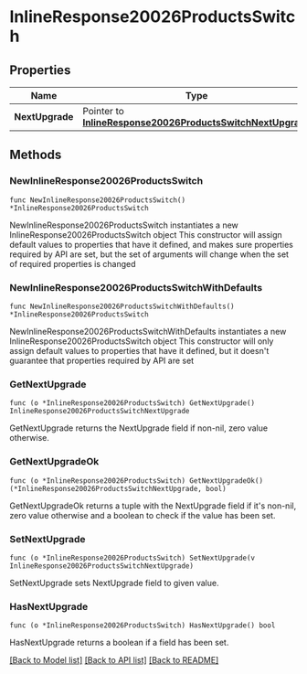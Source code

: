 # InlineResponse20026ProductsSwitch

## Properties

Name | Type | Description | Notes
------------ | ------------- | ------------- | -------------
**NextUpgrade** | Pointer to [**InlineResponse20026ProductsSwitchNextUpgrade**](InlineResponse20026ProductsSwitchNextUpgrade.md) |  | [optional] 

## Methods

### NewInlineResponse20026ProductsSwitch

`func NewInlineResponse20026ProductsSwitch() *InlineResponse20026ProductsSwitch`

NewInlineResponse20026ProductsSwitch instantiates a new InlineResponse20026ProductsSwitch object
This constructor will assign default values to properties that have it defined,
and makes sure properties required by API are set, but the set of arguments
will change when the set of required properties is changed

### NewInlineResponse20026ProductsSwitchWithDefaults

`func NewInlineResponse20026ProductsSwitchWithDefaults() *InlineResponse20026ProductsSwitch`

NewInlineResponse20026ProductsSwitchWithDefaults instantiates a new InlineResponse20026ProductsSwitch object
This constructor will only assign default values to properties that have it defined,
but it doesn't guarantee that properties required by API are set

### GetNextUpgrade

`func (o *InlineResponse20026ProductsSwitch) GetNextUpgrade() InlineResponse20026ProductsSwitchNextUpgrade`

GetNextUpgrade returns the NextUpgrade field if non-nil, zero value otherwise.

### GetNextUpgradeOk

`func (o *InlineResponse20026ProductsSwitch) GetNextUpgradeOk() (*InlineResponse20026ProductsSwitchNextUpgrade, bool)`

GetNextUpgradeOk returns a tuple with the NextUpgrade field if it's non-nil, zero value otherwise
and a boolean to check if the value has been set.

### SetNextUpgrade

`func (o *InlineResponse20026ProductsSwitch) SetNextUpgrade(v InlineResponse20026ProductsSwitchNextUpgrade)`

SetNextUpgrade sets NextUpgrade field to given value.

### HasNextUpgrade

`func (o *InlineResponse20026ProductsSwitch) HasNextUpgrade() bool`

HasNextUpgrade returns a boolean if a field has been set.


[[Back to Model list]](../README.md#documentation-for-models) [[Back to API list]](../README.md#documentation-for-api-endpoints) [[Back to README]](../README.md)


